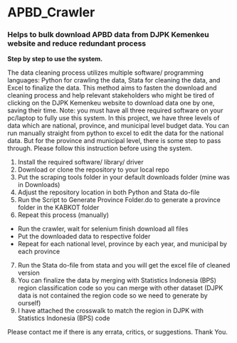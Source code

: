 # APBD_Crawler
### Helps to bulk download APBD data from DJPK Kemenkeu website and reduce redundant process

**Step by step to use the system.**

The data cleaning process utilizes multiple software/ programming languages: Python for crawling the data, Stata for cleaning the data, and Excel to finalize the data. This method aims to fasten the download and cleaning process and help relevant stakeholders who might be tired of clicking on the DJPK Kemenkeu website to download data one by one, saving their time. 
Note: you must have all three required software on your pc/laptop to fully use this system.
In this project, we have three levels of data which are national, province, and municipal level budget data. You can run manually straight from python to excel to edit the data for the national data. But for the province and municipal level, there is some step to pass through. 
Please follow this instruction before using the system. 
1. Install the required software/ library/ driver
2. Download or clone the repository to your local repo
3. Put the scraping tools folder in your default downloads folder (mine was in Downloads)
4. Adjust the repository location in both Python and Stata do-file
5. Run the Script to Generate Province Folder.do to generate a province folder in the KABKOT folder
6. Repeat this process (manually)
  - Run the crawler, wait for selenium finish download all files 
  - Put the downloaded data to respective folder
  - Repeat for each national level, province by each year, and municipal by each province
7. Run the Stata do-file from stata and you will get the excel file of cleaned version
8. You can finalize the data by merging with Statistics Indonesia (BPS) region classification code so you can merge with other dataset (DJPK data is not contained the region code so we need to generate by ourself)
9. I have attached the crosswalk to match the region in DJPK with Statistics Indonesia (BPS) code

Please contact me if there is any errata, critics, or suggestions. Thank You.
